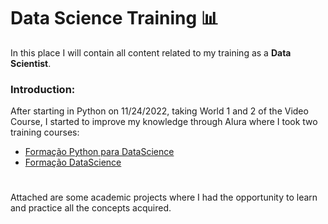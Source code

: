 # Data Science Training 📊

In this place I will contain all content related to my training as a <b>Data Scientist</b>.

### Introduction:

After starting in Python on 11/24/2022, taking World 1 and 2 of the Video Course, I started to improve my knowledge through Alura where I took two training courses:

- [Formação Python para DataScience](https://www.alura.com.br/formacao-data-science-python?utm_term=alura%20python&utm_campaign=&utm_source=adwords&utm_medium=ppc&hsa_acc=7964138385&hsa_cam=21036111557&hsa_grp=164757219971&hsa_ad=691310721501&hsa_src=g&hsa_tgt=kwd-723817308607&hsa_kw=alura%20python&hsa_mt=b&hsa_net=adwords&hsa_ver=3&gad_source=1&gclid=Cj0KCQjwhtWvBhD9ARIsAOP0GogjIk0Fy06yz1fg7H_qdCZtY67hnMbThe9LBftkKKfL8Er0F7PgSZAaAtFwEALw_wcB)
- [Formação DataScience](https://www.alura.com.br/formacao-data-science?utm_term=curso%20de%20ciencias%20de%20dados&utm_campaign=%5BSearch%5D+%5BPerformance%5D+-+Cursos+-+Campanha+Unificada&utm_source=adwords&utm_medium=ppc&hsa_acc=7964138385&hsa_cam=10211097486&hsa_grp=101231556686&hsa_ad=610647634967&hsa_src=g&hsa_tgt=kwd-836396760360&hsa_kw=curso%20de%20ciencias%20de%20dados&hsa_mt=p&hsa_net=adwords&hsa_ver=3&gad_source=1&gclid=Cj0KCQjwhtWvBhD9ARIsAOP0Goj-83IN7P3IOQAYTzRzogeGEJDVcvgiEsFZpDd-MawlLYMaUo-Y_HcaAoX8EALw_wcB)

#

Attached are some academic projects where I had the opportunity to learn and practice all the concepts acquired.